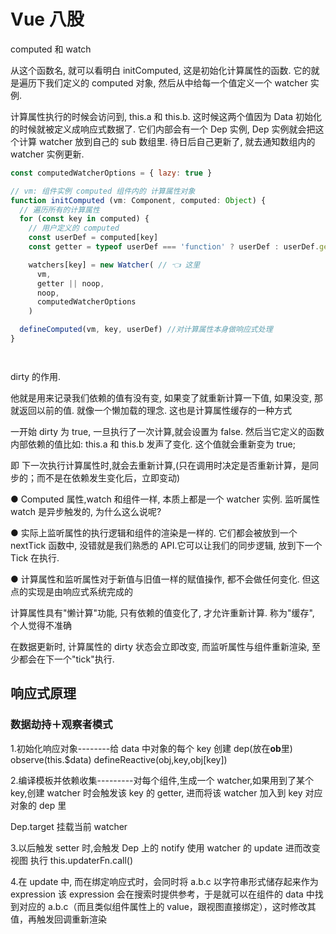 # Vue 八股

computed 和 watch

从这个函数名, 就可以看明白 initComputed, 这是初始化计算属性的函数. 它的就是遍历下我们定义的 computed 对象, 然后从中给每一个值定义一个 watcher 实例.

计算属性执行的时候会访问到, this.a 和 this.b. 这时候这两个值因为 Data 初始化的时候就被定义成响应式数据了. 它们内部会有一个 Dep 实例, Dep 实例就会把这个计算 watcher 放到自己的 sub 数组里. 待日后自己更新了, 就去通知数组内的 watcher 实例更新.

```js
const computedWatcherOptions = { lazy: true }

// vm: 组件实例 computed 组件内的 计算属性对象
function initComputed (vm: Component, computed: Object) {
  // 遍历所有的计算属性
  for (const key in computed) {
    // 用户定义的 computed
    const userDef = computed[key]
    const getter = typeof userDef === 'function' ? userDef : userDef.get

    watchers[key] = new Watcher( // 👈 这里
      vm,
      getter || noop,
      noop,
      computedWatcherOptions
    )

  defineComputed(vm, key, userDef) //对计算属性本身做响应式处理
}




```

dirty 的作用.

他就是用来记录我们依赖的值有没有变, 如果变了就重新计算一下值, 如果没变, 那就返回以前的值. 就像一个懒加载的理念. 这也是计算属性缓存的一种方式

一开始 dirty 为 true, 一旦执行了一次计算,就会设置为 false. 然后当它定义的函数内部依赖的值比如: this.a 和 this.b 发声了变化. 这个值就会重新变为 true;

即
下一次执行计算属性时,就会去重新计算,(只在调用时决定是否重新计算，是同步的；而不是在依赖发生变化后，立即变动)

● Computed 属性,watch 和组件一样, 本质上都是一个 watcher 实例.
监听属性 watch 是异步触发的, 为什么这么说呢?

● 实际上监听属性的执行逻辑和组件的渲染是一样的. 它们都会被放到一个 nextTick 函数中, 没错就是我们熟悉的 API.它可以让我们的同步逻辑, 放到下一个 Tick 在执行.

● 计算属性和监听属性对于新值与旧值一样的赋值操作, 都不会做任何变化. 但这点的实现是由响应式系统完成的

计算属性具有"懒计算"功能, 只有依赖的值变化了, 才允许重新计算. 称为"缓存", 个人觉得不准确

在数据更新时, 计算属性的 dirty 状态会立即改变, 而监听属性与组件重新渲染, 至少都会在下一个"tick"执行.

## 响应式原理

### 数据劫持＋观察者模式

1.初始化响应对象--------给 data 中对象的每个 key 创建 dep(放在**ob**里)
observe(this.$data) defineReactive(obj,key,obj[key])

2.编译模板并依赖收集---------对每个组件,生成一个 watcher,如果用到了某个 key,创建 watcher 时会触发该 key 的 getter, 进而将该 watcher 加入到 key 对应对象的 dep 里

Dep.target 挂载当前 watcher

3.以后触发 setter 时,会触发 Dep 上的 notify 使用 watcher 的 update 进而改变视图
执行 this.updaterFn.call()

4.在 update 中, 而在绑定响应式时，会同时将 a.b.c 以字符串形式储存起来作为 expression
该 expression 会在搜索时提供参考，于是就可以在组件的 data 中找到对应的 a.b.c（而且类似组件属性上的 value，跟视图直接绑定），这时修改其值，再触发回调重新渲染
